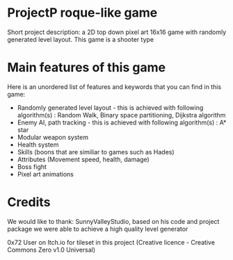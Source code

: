 # ProjectP roque-like game
Short project description: a 2D top down pixel art 16x16 game with randomly generated level layout. This game is a shooter type

# Main features of this game
Here is an unordered list of features and keywords that you can find in this game:

* Randomly generated level layout - this is achieved with following algorithm(s) : Random Walk, Binary space partitioning, Dijkstra algorithm
* Enemy AI, path tracking - this is achieved with following algorithm(s) : A* star
* Modular weapon system
* Health system
* Skills (boons that are similiar to games such as Hades)
* Attributes (Movement speed, health, damage)
* Boss fight
* Pixel art animations

# Credits
We would like to thank:
SunnyValleyStudio, based on his code and project package we were able to achieve a high quality level generator

0x72 User on Itch.io for tileset in this project (Creative licence - Creative Commons Zero v1.0 Universal)

<MUSIC>
  
<MUSIC>
